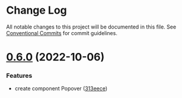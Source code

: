 # Change Log

All notable changes to this project will be documented in this file.
See [Conventional Commits](https://conventionalcommits.org) for commit guidelines.

# [0.6.0](https://github.com/louffee/canada-design-system/compare/v0.5.0...v0.6.0) (2022-10-06)


### Features

* create component Popover ([313eece](https://github.com/louffee/canada-design-system/commit/313eece38bd35adbcb46302395254eb16211b1d9))
